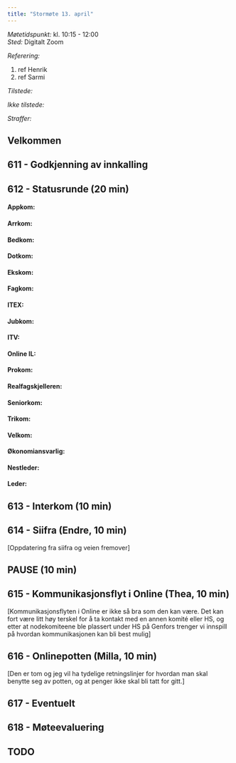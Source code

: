 ```yaml
---
title: "Stormøte 13. april"
---
```


*Møtetidspunkt:* kl. 10:15 - 12:00  
*Sted:* Digitalt Zoom  

*Referering:*  
1. ref Henrik  
2. ref Sarmi  

*Tilstede:* 

*Ikke tilstede:*  

*Straffer:*  

## Velkommen  

## 611 - Godkjenning av innkalling  

## 612 - Statusrunde (20 min)  

#### Appkom:  

#### Arrkom:  

#### Bedkom:  

#### Dotkom:  

#### Ekskom:  

#### Fagkom:  

#### ITEX:  

#### Jubkom:  

#### ITV:  

#### Online IL:  

#### Prokom:  

#### Realfagskjelleren:  

#### Seniorkom:  

#### Trikom:  

#### Velkom:  

#### Økonomiansvarlig:  

#### Nestleder:  

#### Leder:  

## 613 - Interkom (10 min)  

## 614 - Siifra (Endre, 10 min)  
[Oppdatering fra siifra og veien fremover]

## PAUSE (10 min)  

## 615 - Kommunikasjonsflyt i Online (Thea, 10 min)
[Kommunikasjonsflyten i Online er ikke så bra som den kan være. Det kan fort være litt høy terskel for å ta kontakt med en annen komité eller HS, og etter at nodekomiteene ble plassert under HS på Genfors trenger vi innspill på hvordan kommunikasjonen kan bli best mulig]

## 616 - Onlinepotten (Milla, 10 min)
[Den er tom og jeg vil ha tydelige retningslinjer for hvordan man skal benytte seg av potten, og at penger ikke skal bli tatt for gitt.]

## 617 - Eventuelt  

## 618 - Møteevaluering  

## TODO